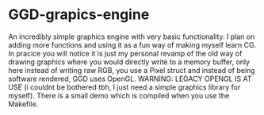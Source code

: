 # GGD-grapics-engine
An incredibly simple graphics engine with very basic functionality. I plan on adding more functions and using it as a fun way of making myself learn CG. In pracice you will notice it is just my personal revamp of the old way of drawing graphics where you would directly write to a memory buffer, only here instead of writing raw RGB, you use a Pixel struct and instead of being software rendered, GGD uses OpenGL. WARNING: LEGACY OPENGL IS AT USE (i couldnt be bothered tbh, I just need a simple graphics library for myself). There is a small demo which is compiled when you use the Makefile.
